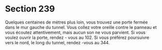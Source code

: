 # Section 239

Quelques centaines de mètres plus loin, vous trouvez une porte fermée dans le mur
gauche du tunnel. Vous collez votre oreille contre le panneau et vous écoutez
attentivement, mais aucun son ne vous parvient. Si vous voulez ouvrir la porte, rendez -
vous au 102. Si vous préférez poursuivre vers le nord, le long du tunnel, rendez -vous au
344.
